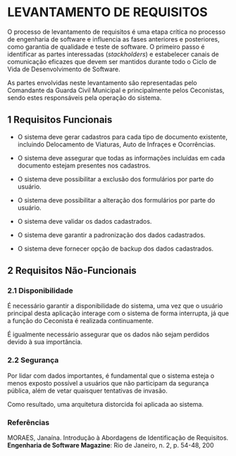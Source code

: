# LEVANTAMENTO DE REQUISITOS

O processo de levantamento de requisitos é uma etapa crítica no processo de engenharia de software e influencia as fases anteriores e posteriores, como garantia de qualidade e teste de software. O primeiro passo é identificar as partes interessadas (_stackholders_) e estabelecer canais de comunicação eficazes que devem ser mantidos durante todo o Ciclo de Vida de Desenvolvimento de Software.

As partes envolvidas neste levantamento são representadas pelo Comandante da Guarda Civil Municipal e principalmente pelos Ceconistas, sendo estes responsáveis pela operação do sistema.

## 1 Requisitos Funcionais

- O sistema deve gerar cadastros para cada tipo de documento existente, incluindo Delocamento de Viaturas, Auto de Infraçes e Ocorrências.

- O sistema deve assegurar que todas as informações incluídas em cada documento estejam presentes nos cadastros.

- O sistema deve possibilitar a exclusão dos formulários por parte do usuário.

- O sistema deve possibilitar a alteração dos formulários por parte do usuário.

- O sistema deve validar os dados cadastrados.

- O sistema deve garantir a padronização dos dados cadastrados.

- O sistema deve fornecer opção de backup dos dados cadastrados.


## 2 Requisitos Não-Funcionais

### 2.1 Disponibilidade

É necessário garantir a disponibilidade do sistema, uma vez que o usuário principal desta aplicação interage com o sistema de forma interrupta, já que a função do Ceconista é realizada continuamente.

É igualmente necessário assegurar que os dados não sejam perdidos devido à sua importância.


### 2.2 Segurança

Por lidar com dados importantes, é fundamental que o sistema esteja o menos exposto possível a usuários que não participam da segurança pública, além de vetar quaisquer tentativas de invasão. 

Como resultado, uma arquitetura distorcida foi aplicada ao sistema.


### Referências

MORAES, Janaína. Introdução à Abordagens de Identificação de Requisitos. **Engenharia de Software Magazine**: Rio de Janeiro, n. 2, p. 54-48, 200